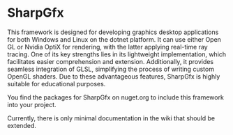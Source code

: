 # SharpGfx

This  framework is designed for developing graphics desktop applications for both Windows and Linux on the dotnet platform. 
It can use either Open GL or Nvidia OptiX for rendering, with the latter applying real-time ray tracing. 
One of its key strengths lies in its lightweight implementation, which facilitates easier comprehension and extension. 
Additionally, it provides seamless integration of GLSL, simplifying the process of writing custom OpenGL shaders. 
Due to these advantageous features, SharpGfx is highly suitable for educational purposes.

You find the packages for SharpGfx on nuget.org to include this framework into your project.

Currently, there is only minimal documentation in the wiki that should be extended.
